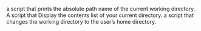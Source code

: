 a script that prints the absolute path name of the current working directory.
A script that Display the contents list of your current directory.
a script that changes the working directory to the user’s home directory.
